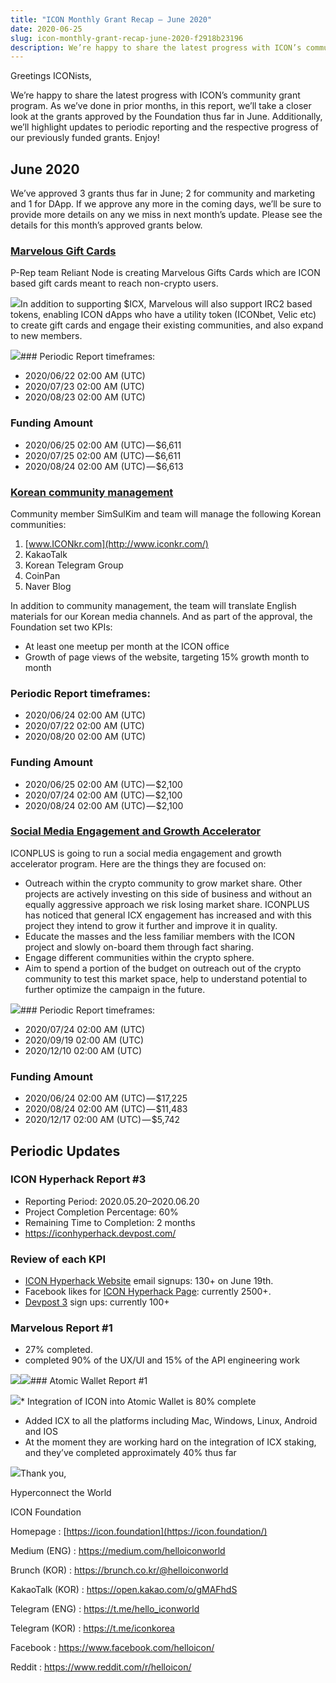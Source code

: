 ```yaml
---
title: "ICON Monthly Grant Recap — June 2020"
date: 2020-06-25
slug: icon-monthly-grant-recap-june-2020-f2918b23196
description: We’re happy to share the latest progress with ICON’s community grant program. As we’ve done in prior months, in this report, we’ll take a closer look at the grants approved by the Foundation thus far in June.
---
```


Greetings ICONists,

We’re happy to share the latest progress with ICON’s community grant program. As we’ve done in prior months, in this report, we’ll take a closer look at the grants approved by the Foundation thus far in June. Additionally, we’ll highlight updates to periodic reporting and the respective progress of our previously funded grants. Enjoy!

## June 2020

We’ve approved 3 grants thus far in June; 2 for community and marketing and 1 for DApp. If we approve any more in the coming days, we’ll be sure to provide more details on any we miss in next month’s update. Please see the details for this month’s approved grants below.

### [Marvelous Gift Cards](https://forum.icon.community/t/grant-application-marvelous-gift-cards-for-icon/789)

P-Rep team Reliant Node is creating Marvelous Gifts Cards which are ICON based gift cards meant to reach non-crypto users.

![](https://cdn-images-1.medium.com/max/800/0*UG3-40l44IIOp9z3)In addition to supporting $ICX, Marvelous will also support IRC2 based tokens, enabling ICON dApps who have a utility token (ICONbet, Velic etc) to create gift cards and engage their existing communities, and also expand to new members.

![](https://cdn-images-1.medium.com/max/800/0*HeoEhDXbb3z8a1b4)### Periodic Report timeframes:

* 2020/06/22 02:00 AM (UTC)
* 2020/07/23 02:00 AM (UTC)
* 2020/08/23 02:00 AM (UTC)

### Funding Amount

* 2020/06/25 02:00 AM (UTC) — $6,611
* 2020/07/25 02:00 AM (UTC) — $6,611
* 2020/08/24 02:00 AM (UTC) — $6,613

### [Korean community management](https://forum.icon.community/t/managing-korean-icon-community-and-create-useful-data-base/392)

Community member SimSulKim and team will manage the following Korean communities:

1. [www.ICONkr.com](http://www.iconkr.com/)
2. KakaoTalk
3. Korean Telegram Group
4. CoinPan
5. Naver Blog

In addition to community management, the team will translate English materials for our Korean media channels. And as part of the approval, the Foundation set two KPIs:

* At least one meetup per month at the ICON office
* Growth of page views of the website, targeting 15% growth month to month

### Periodic Report timeframes:

* 2020/06/24 02:00 AM (UTC)
* 2020/07/22 02:00 AM (UTC)
* 2020/08/20 02:00 AM (UTC)

### Funding Amount

* 2020/06/25 02:00 AM (UTC) — $2,100
* 2020/07/24 02:00 AM (UTC) — $2,100
* 2020/08/24 02:00 AM (UTC) — $2,100

### [Social Media Engagement and Growth Accelerator](https://forum.icon.community/t/icon-grant-proposal-social-media-engagement-growth-accelerator/720/2)

ICONPLUS is going to run a social media engagement and growth accelerator program. Here are the things they are focused on:

* Outreach within the crypto community to grow market share. Other projects are actively investing on this side of business and without an equally aggressive approach we risk losing market share. ICONPLUS has noticed that general ICX engagement has increased and with this project they intend to grow it further and improve it in quality.
* Educate the masses and the less familiar members with the ICON project and slowly on-board them through fact sharing.
* Engage different communities within the crypto sphere.
* Aim to spend a portion of the budget on outreach out of the crypto community to test this market space, help to understand potential to further optimize the campaign in the future.

![](https://cdn-images-1.medium.com/max/800/0*zaNgGSDKMhEcQPxE)### Periodic Report timeframes:

* 2020/07/24 02:00 AM (UTC)
* 2020/09/19 02:00 AM (UTC)
* 2020/12/10 02:00 AM (UTC)

### Funding Amount

* 2020/06/24 02:00 AM (UTC) — $17,225
* 2020/08/24 02:00 AM (UTC) — $11,483
* 2020/12/17 02:00 AM (UTC) — $5,742

## Periodic Updates

### ICON Hyperhack Report #3

* Reporting Period: 2020.05.20–2020.06.20
* Project Completion Percentage: 60%
* Remaining Time to Completion: 2 months
* <https://iconhyperhack.devpost.com/>

### Review of each KPI

* [ICON Hyperhack Website](http://www.iconhyperhack.com/) email signups: 130+ on June 19th.
* Facebook likes for [ICON Hyperhack Page](https://www.facebook.com/ICONHyperhack): currently 2500+.
* [Devpost 3](http://www.devpost.com/) sign ups: currently 100+

### Marvelous Report #1

* 27% completed.
* completed 90% of the UX/UI and 15% of the API engineering work

![](https://cdn-images-1.medium.com/max/800/0*XwdsLNVnt3hWF0GI)![](https://cdn-images-1.medium.com/max/800/0*ADwnCiEsReunNEpJ)### Atomic Wallet Report #1

![](https://cdn-images-1.medium.com/max/800/0*cVQR2shl29poH-iP)* Integration of ICON into Atomic Wallet is 80% complete
* Added ICX to all the platforms including Mac, Windows, Linux, Android and IOS
* At the moment they are working hard on the integration of ICX staking, and they’ve completed approximately 40% thus far

![](https://cdn-images-1.medium.com/max/800/0*XYi4pm2qcmsdXJsl)Thank you,

Hyperconnect the World

ICON Foundation

Homepage : [https://icon.foundation](https://icon.foundation/)

Medium (ENG) : <https://medium.com/helloiconworld>

Brunch (KOR) : <https://brunch.co.kr/@helloiconworld>

KakaoTalk (KOR) : <https://open.kakao.com/o/gMAFhdS>

Telegram (ENG) : <https://t.me/hello_iconworld>

Telegram (KOR) : <https://t.me/iconkorea>

Facebook : <https://www.facebook.com/helloicon/>

Reddit : <https://www.reddit.com/r/helloicon/>

